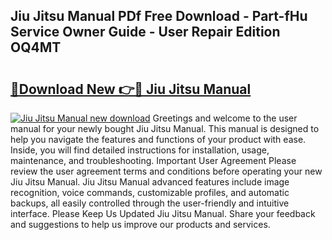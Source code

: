 ## Jiu Jitsu Manual PDf Free Download - Part-fHu Service Owner Guide - User Repair Edition OQ4MT

# <h2><a href="http://bc62943.oget.top/?id=Jiu+Jitsu+Manual">🔗Download New 👉🔴 Jiu Jitsu Manual</a></h2>

[![Jiu Jitsu Manual new download](https://i.imgur.com/5g1atiW.png)](http://bc62943.oget.top/?id=Jiu+Jitsu+Manual)
Greetings and welcome to the user manual for your newly bought Jiu Jitsu Manual. This manual is designed to help you navigate the features and functions of your product with ease. Inside, you will find detailed instructions for installation, usage, maintenance, and troubleshooting. Important User Agreement Please review the user agreement terms and conditions before operating your new Jiu Jitsu Manual. Jiu Jitsu Manual advanced features include image recognition, voice commands, customizable profiles, and automatic backups, all easily controlled through the user-friendly and intuitive interface. Please Keep Us Updated Jiu Jitsu Manual. Share your feedback and suggestions to help us improve our products and services.

